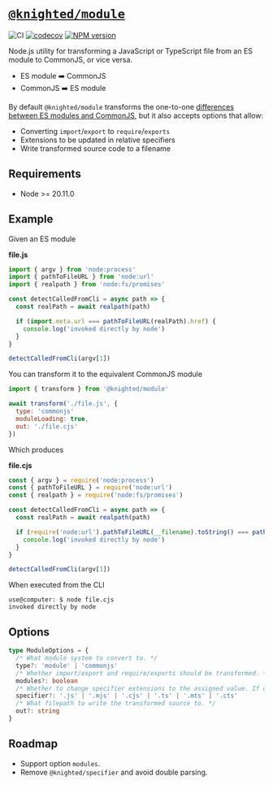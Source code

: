 # [`@knighted/module`](https://www.npmjs.com/package/@knighted/module)

![CI](https://github.com/knightedcodemonkey/module/actions/workflows/ci.yml/badge.svg)
[![codecov](https://codecov.io/gh/knightedcodemonkey/module/graph/badge.svg?token=AjayQQxghy)](https://codecov.io/gh/knightedcodemonkey/module)
[![NPM version](https://img.shields.io/npm/v/@knighted/module.svg)](https://www.npmjs.com/package/@knighted/module)

Node.js utility for transforming a JavaScript or TypeScript file from an ES module to CommonJS, or vice versa.

- ES module ➡️ CommonJS
- CommonJS ➡️ ES module

By default `@knighted/module` transforms the one-to-one [differences between ES modules and CommonJS](https://nodejs.org/api/esm.html#differences-between-es-modules-and-commonjs), but it also accepts options that allow:

- Converting `import`/`export` to `require`/`exports`
- Extensions to be updated in relative specifiers
- Write transformed source code to a filename

## Requirements

- Node >= 20.11.0

## Example

Given an ES module

**file.js**

```js
import { argv } from 'node:process'
import { pathToFileURL } from 'node:url'
import { realpath } from 'node:fs/promises'

const detectCalledFromCli = async path => {
  const realPath = await realpath(path)

  if (import.meta.url === pathToFileURL(realPath).href) {
    console.log('invoked directly by node')
  }
}

detectCalledFromCli(argv[1])
```

You can transform it to the equivalent CommonJS module

```js
import { transform } from '@knighted/module'

await transform('./file.js', {
  type: 'commonjs'
  moduleLoading: true,
  out: './file.cjs'
})
```

Which produces

**file.cjs**

```js
const { argv } = require('node:process')
const { pathToFileURL } = require('node:url')
const { realpath } = require('node:fs/promises')

const detectCalledFromCli = async path => {
  const realPath = await realpath(path)

  if (require('node:url').pathToFileURL(__filename).toString() === pathToFileURL(realPath).href) {
    console.log('invoked directly by node')
  }
}

detectCalledFromCli(argv[1])
```

When executed from the CLI

```console
use@computer: $ node file.cjs
invoked directly by node
```

## Options

```ts
type ModuleOptions = {
  /* What module system to convert to. */
  type?: 'module' | 'commonjs'
  /* Whether import/export and require/exports should be transformed. */
  modules?: boolean
  /* Whether to change specifier extensions to the assigned value. If omitted they are left alone. */
  specifier?: '.js' | '.mjs' | '.cjs' | '.ts' | '.mts' | '.cts'
  /* What filepath to write the transformed source to. */
  out?: string
}
```

## Roadmap

- Support option `modules`.
- Remove `@knighted/specifier` and avoid double parsing.
